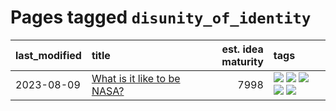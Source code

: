 # Pages tagged `disunity_of_identity`

|last_modified|title|est. idea maturity|tags
|:---|:---|---:|:---|
|2023-08-09|[What is it like to be NASA?](../what_is_it_like_to_be_nasa.md)|7998|[![](https://img.shields.io/badge/tag-disunity_of_identity-e54ba1)](../tags/disunity_of_identity.md) [![](https://img.shields.io/badge/tag-organization_as_entity-426a5f)](../tags/organization_as_entity.md) [![](https://img.shields.io/badge/tag-philosophy-683f3)](../tags/philosophy.md) [![](https://img.shields.io/badge/tag-society_of_mind-e3b2c7)](../tags/society_of_mind.md) [![](https://img.shields.io/badge/tag-theory_of_mind-dafbc7)](../tags/theory_of_mind.md)|